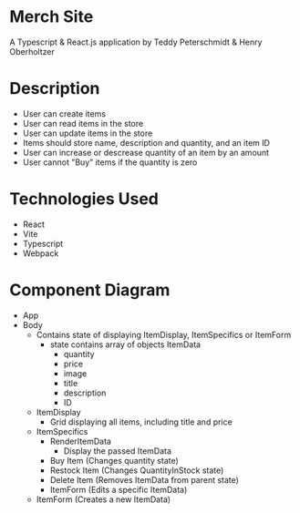 # Merch Site

A Typescript & React.js application by Teddy Peterschmidt & Henry Oberholtzer

# Description

- User can create items
- User can read items in the store
- User can update items in the store
- Items should store name, description and quantity, and an item ID
- User can increase or descrease quantity of an item by an amount
- User cannot "Buy" items if the quantity is zero

# Technologies Used

- React
- Vite
- Typescript
- Webpack

# Component Diagram

- App
- Body
  * Contains state of displaying ItemDisplay, ItemSpecifics or ItemForm
    - state contains array of objects ItemData
        * quantity
        * price
        * image
        * title
        * description
        * ID
  - ItemDisplay
    - Grid displaying all items, including title and price
  - ItemSpecifics
    - RenderItemData
      * Display the passed ItemData
    * Buy Item (Changes quantity state)
    * Restock Item (Changes QuantityInStock state)
    * Delete Item (Removes ItemData from parent state)
    - ItemForm (Edits a specific ItemData)
  - ItemForm (Creates a new ItemData)

